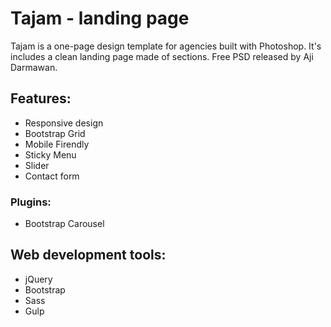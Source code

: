 # Tajam - landing page

Tajam is a one-page design template for agencies built with Photoshop. It's includes a clean landing page made of sections. Free PSD released by Aji Darmawan.

## Features:

* Responsive design
* Bootstrap Grid
* Mobile Firendly
* Sticky Menu
* Slider
* Contact form

### Plugins:

* Bootstrap Carousel

## Web development tools:

* jQuery
* Bootstrap
* Sass
* Gulp
